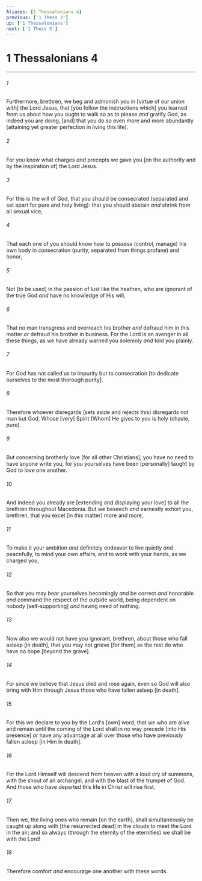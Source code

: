 ```yaml
---
Aliases: [1 Thessalonians 4]
previous: ['1 Thess 3']
up: ['1 Thessalonians']
next: ['1 Thess 5']
---
```

# 1 Thessalonians 4

***


###### 1 


Furthermore, brethren, we beg and admonish you in [virtue of our union with] the Lord Jesus, that [you follow the instructions which] you learned from us about how you ought to walk so as to please _and_ gratify God, as indeed you are doing, [and] that you do so even more and more abundantly [attaining yet greater perfection in living this life]. 


###### 2 


For you know what charges _and_ precepts we gave you [on the authority and by the inspiration of] the Lord Jesus. 


###### 3 


For this is the will of God, that you should be consecrated (separated and set apart for pure and holy living): that you should abstain _and_ shrink from all sexual vice, 


###### 4 


That each one of you should know how to possess (control, manage) his own body in consecration (purity, separated from things profane) and honor, 


###### 5 


Not [to be used] in the passion of lust like the heathen, who are ignorant of the true God _and_ have no knowledge of His will, 


###### 6 


That no man transgress and overreach his brother _and_ defraud him in this matter _or_ defraud his brother in business. For the Lord is an avenger in all these things, as we have already warned you solemnly _and_ told you plainly. 


###### 7 


For God has not called us to impurity but to consecration [to dedicate ourselves to the most thorough purity]. 


###### 8 


Therefore whoever disregards (sets aside and rejects this) disregards not man but God, Whose [very] Spirit [Whom] He gives to you is holy (chaste, pure). 


###### 9 


But concerning brotherly love [for all other Christians], you have no need to have anyone write you, for you yourselves have been [personally] taught by God to love one another. 


###### 10 


And indeed you already are [extending and displaying your love] to all the brethren throughout Macedonia. But we beseech _and_ earnestly exhort you, brethren, that you excel [in this matter] more and more, 


###### 11 


To make it your ambition _and_ definitely endeavor to live quietly _and_ peacefully, to mind your own affairs, and to work with your hands, as we charged you, 


###### 12 


So that you may bear yourselves becomingly _and_ be correct _and_ honorable _and_ command the respect of the outside world, being dependent on nobody [self-supporting] _and_ having need of nothing. 


###### 13 


Now also we would not have you ignorant, brethren, about those who fall asleep [in death], that you may not grieve [for them] as the rest do who have no hope [beyond the grave]. 


###### 14 


For since we believe that Jesus died and rose again, even so God will also bring with Him through Jesus those who have fallen asleep [in death]. 


###### 15 


For this we declare to you by the Lord's [own] word, that we who are alive and remain until the coming of the Lord shall in no way precede [into His presence] _or_ have any advantage at all over those who have previously fallen asleep [in Him in death]. 


###### 16 


For the Lord Himself will descend from heaven with a loud cry of summons, with the shout of an archangel, and with the blast of the trumpet of God. And those who have departed this life in Christ will rise first. 


###### 17 


Then we, the living ones who remain [on the earth], shall simultaneously be caught up along with [the resurrected dead] in the clouds to meet the Lord in the air; and so always (through the eternity of the eternities) we shall be with the Lord! 


###### 18 


Therefore comfort _and_ encourage one another with these words.
